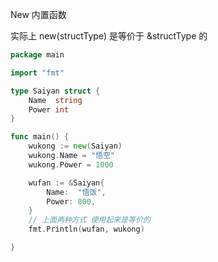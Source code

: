  New 内置函数

 实际上 new(structType) 是等价于 &structType 的

```go
package main

import "fmt"

type Saiyan struct {
	Name  string
	Power int
}

func main() {
	wukong := new(Saiyan)
	wukong.Name = "悟空"
	wukong.Power = 1000

	wufan := &Saiyan{
		Name:  "悟饭",
		Power: 800,
	}
	// 上面两种方式 使用起来是等价的
	fmt.Println(wufan, wukong)

}
```